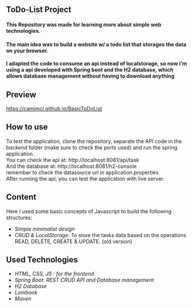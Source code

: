 ## ToDo-List Project
#### This Repository was made for learning more about simple web technologies. 
#### The main idea was to build a website w/ a todo list that storages the data on your browser.
**I adapted the code to consume an api instead of localstorage, so now i'm using a api developed with Spring boot and the H2 database, which allows database management without having to download anything**

## Preview
https://camimcl.github.io/BasicToDoList

## How to use
To test the application, clone the repository, separate the API code in the *backend* folder (make sure to check the ports used) and run the spring application.\
You can check the api at: http://localhost:8081/api/task \
And the database at:
http://localhost:8081/h2-console \
remember to check the datasource url in application.properties \
After running the api, you can test the application with live server.

## Content 
Here I used some basic concepts of Javascript to build the following structures:

- *Simple minimalist design*
- *CRUD & LocalStorage:* To store the tasks data based on the operations READ, DELETE, CREATE & UPDATE. (old version)
  
## Used Technologies
- *HTML, CSS, JS : for the frontend* 
- *Spring Boot: REST CRUD API and Database management*
- *H2 Database*
- *Lombook*
- *Maven*
  

